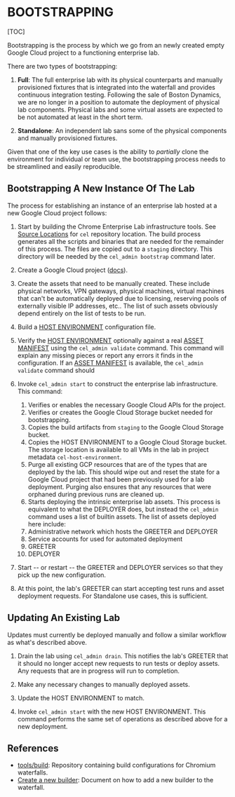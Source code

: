 # BOOTSTRAPPING

[TOC]

Bootstrapping is the process by which we go from an newly created empty Google
Cloud project to a functioning enterprise lab.

There are two types of bootstrapping:

1.  **Full**: The full enterprise lab with its physical counterparts and
    manually provisioned fixtures that is integrated into the waterfall and
    provides continuous integration testing. Following the sale of Boston
    Dynamics, we are no longer in a position to automate the deployment of
    physical lab components. Physical labs and some virtual assets are expected
    to be not automated at least in the short term.

1.  **Standalone**: An independent lab sans some of the physical components and
    manually provisioned fixtures.

Given that one of the key use cases is the ability to *partially* clone the
environment for individual or team use, the bootstrapping process needs to be
streamlined and easily reproducible.

## Bootstrapping A New Instance Of The Lab

The process for establishing an instance of an enterprise lab hosted at a new
Google Cloud project follows:

1.  Start by building the Chrome Enterprise Lab infrastructure tools. See
    [Source Locations][] for `cel` repository location. The build process
    generates all the scripts and binaries that are needed for the remainder of
    this process. The files are copied out to a `staging` directory. This
    directory will be needed by the `cel_admin bootstrap` command later.

1.  Create a Google Cloud project
    ([docs](https://cloud.google.com/resource-manager/docs/creating-managing-projects)).

1.  Create the assets that need to be manually created. These include physical
    networks, VPN gateways, physical machines, virtual machines that can't be
    automatically deployed due to licensing, reserving pools of externally
    visible IP addresses, etc.. The list of such assets obviously depend
    entirely on the list of tests to be run.

1.  Build a [HOST ENVIRONMENT][] configuration file.

1.  Verify the [HOST ENVIRONMENT][] optionally against a real [ASSET MANIFEST][]
    using the `cel_admin validate` command. This command will explain any
    missing pieces or report any errors it finds in the configuration. If an
    [ASSET MANIFEST][] is available, the `cel_admin validate` command should

1.  Invoke `cel_admin start` to construct the enterprise lab infrastructure.
    This command:

    1.  Verifies or enables the necessary Google Cloud APIs for the project.
    1.  Verifies or creates the Google Cloud Storage bucket needed for
        bootstrapping.
    1.  Copies the build artifacts from `staging` to the Google Cloud Storage
        bucket.
    1.  Copies the HOST ENVIRONMENT to a Google Cloud Storage bucket. The
        storage location is available to all VMs in the lab in project metadata
        `cel-host-environment`.
    1.  Purge all existing GCP resources that are of the types that are deployed
        by the lab. This should wipe out and reset the state for a Google Cloud
        project that had been previously used for a lab deployment. Purging also
        ensures that any resources that were orphaned during previous runs are
        cleaned up.
    1.  Starts deploying the intrinsic enterprise lab assets. This process is
        equivalent to what the DEPLOYER does, but instead the `cel_admin`
        command uses a list of builtin assets. The list of assets deployed here
        include:
    1.  Administrative network which hosts the GREETER and DEPLOYER
    1.  Service accounts for used for automated deployment
    1.  GREETER
    1.  DEPLOYER

1.  Start -- or restart -- the GREETER and DEPLOYER services so that they pick
    up the new configuration.

1.  At this point, the lab's GREETER can start accepting test runs and asset
    deployment requests. For Standalone use cases, this is sufficient.

## Updating An Existing Lab

Updates must currently be deployed manually and follow a similar workflow as
what's described above.

1.  Drain the lab using `cel_admin drain`. This notifies the lab's GREETER that
    it should no longer accept new requests to run tests or deploy assets. Any
    requests that are in progress will run to completion.

1.  Make any necessary changes to manually deployed assets.

1.  Update the HOST ENVIRONMENT to match.

1.  Invoke `cel_admin start` with the new HOST ENVIRONMENT. This command
    performs the same set of operations as described above for a new deployment.

## References

*   [tools/build](https://chromium.googlesource.com/chromium/tools/build/):
    Repository containing build configurations for Chromium waterfalls.
*   [Create a new builder](https://chromium.googlesource.com/chromium/tools/build/+/master/scripts/slave/recipe_modules/chromium_tests/chromium_recipe.md):
    Document on how to add a new builder to the waterfall.

<!-- INCLUDE index.md (55 lines) -->
<!--
Index of tags used throughout the documentation. This list lives in
/docs/index.md and is included in all documents that depend on these tags.

In order to update the tags:

   1. Update `/docs/index.md`
   2. Run the following command from the root of the source tree:

         ./build.py format

Keep the tags below sorted.
-->

[ASSET MANIFEST]: design-summary.md#asset-manifest
[Additional Considerations]: background.md#additional-considerations
[Asset Description Schema]: schema-guidelines.md
[Asset Example]: /examples/schema/ad/one-domain.asset.textpb
[Asset Schema]: /schema/asset/
[Background]: background.md
[Bootstrapping]: bootstrapping.md
[Coding Patterns for Resolvers]: deployment.md#coding-patterns-for-resolvers
[Completed Asset Manifest]: deployment.md#completed-asset-manifest
[Concepts]: design-summary.md#concepts
[DEPLOYER]: design-summary.md#deployer
[Deploying Scripted Assets]: deployment.md#deploying-scripted-assets
[Deployment Details]: deployment.md
[Deployment Overview]: deployment.md#overview
[Design]: design-summary.md
[Frameworks/Tools Used]: background.md#tools-used
[GREETER]: design-summary.md#greeter
[Google Services]: google-services.md
[HOST ENVIRONMENT]: design-summary.md#host-environment
[HOST TEST RUNNER]: design-summary.md#host-test-runner
[Host Environment Schema]: /schema/host/
[Host Example]: /examples/schema/ad/one-domain.host.textpb
[ISOLATE]: design-summary.md#isolate
[Inline References]: deployment.md#inline-references
[Integration With Chromium Waterfall]: chrome-ci-integration.md
[Key Management]: key-management.md
[Objective]: design-summary.md#objective
[On-Premise Fixtures]: on-premise-fixtures.md
[Private Google Compute Images]: private-images.md
[SYSTEM TEST RUNNER]: design-summary.md#system-test-runner
[Scalability]: scalability.md
[Schema References]: schema-guidelines.md#references
[Schema Validation]: schema-guidelines.md#validation
[Source Locations]: source-locations.md
[TEST HOST]: design-summary.md#test-host
[TEST]: design-summary.md#test
[The Product]: design-summary.md#the-product
[Use Cases]: background.md#use-cases
[Workflows]: workflows.md
[cel_bot]: design-summary.md#cel_bot
[cel_py]: design-summary.md#cel_py
